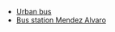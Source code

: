 * [Urban bus](http://www.emtmadrid.es/)
* [Bus station Mendez Alvaro](http://www.estacionautobusesmadrid.com/frameset.html)